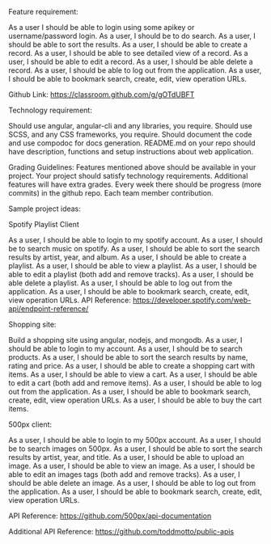 Feature requirement:


As a user I should be able to login using some apikey or username/password login.
As a user, I should be to do search.
As a user, I should be able to sort the results.
As a user, I should be able to create a record.
As a user, I should be able to see detailed view of a record.
As a user, I should be able to edit a record.
As a user, I should be able delete a record.
As a user, I should be able to log out from the application.
As a user, I should be able to bookmark search, create, edit, view operation URLs.


Github Link: https://classroom.github.com/g/gOTdUBFT


Technology requirement:


Should use angular, angular-cli and any libraries, you require.
Should use SCSS, and any CSS frameworks, you require.
Should document the code and use compodoc for docs generation.
README.md on your repo should have description, functions and setup instructions about web application.


Grading Guidelines:
Features mentioned above should be available in your project.
Your project should satisfy technology requirements.
Additional features will have extra grades.
Every week there should be progress (more commits) in the github repo.
Each team member contribution.



Sample project ideas:


Spotify Playlist Client


As a user, I should be able to login to my spotify account.
As a user, I should be to search music on spotify.
As a user, I should be able to sort the search results by artist, year, and album.
As a user, I should be able to create a playlist.
As a user, I should be able to view a playlist.
As a user, I should be able to edit a playlist (both add and remove tracks).
As a user, I should be able delete a playlist.
As a user, I should be able to log out from the application.
As a user, I should be able to bookmark search, create, edit, view operation URLs.
API Reference: https://developer.spotify.com/web-api/endpoint-reference/



Shopping site:


Build a shopping site using angular, nodejs, and mongodb.
As a user, I should be able to login to my account.
As a user, I should be to search products.
As a user, I should be able to sort the search results by name, rating and price.
As a user, I should be able to create a shopping cart with items.
As a user, I should be able to view a cart.
As a user, I should be able to edit a cart (both add and remove items).
As a user, I should be able to log out from the application.
As a user, I should be able to bookmark search, create, edit, view operation URLs.
As a user, I should be able to buy the cart items.



500px client:


As a user, I should be able to login to my 500px account.
As a user, I should be to search images on 500px.
As a user, I should be able to sort the search results by artist, year, and title.
As a user, I should be able to upload an image.
As a user, I should be able to view an image.
As a user, I should be able to edit an images tags (both add and remove tracks).
As a user, I should be able delete an image.
As a user, I should be able to log out from the application.
As a user, I should be able to bookmark search, create, edit, view operation URLs.


API Reference: https://github.com/500px/api-documentation

Additional API Reference:
https://github.com/toddmotto/public-apis
